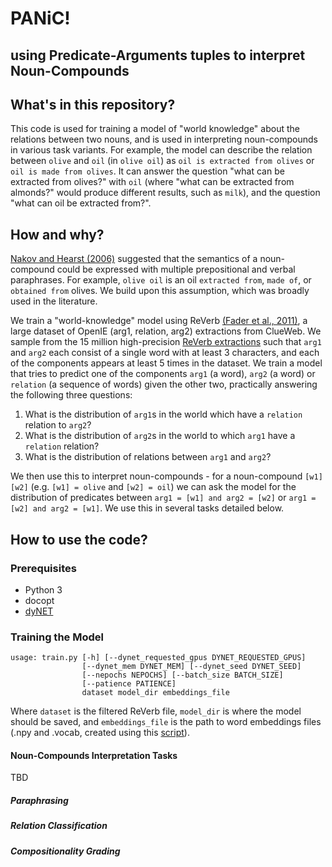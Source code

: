 # **PANiC!**
## using **P**redicate-**A**rguments tuples to interpret **N**oun-**C**ompounds

## What's in this repository?

This code is used for training a model of "world knowledge" about the relations between two nouns, and is used in interpreting noun-compounds in various task variants. For example, the model can describe the relation between `olive` and `oil` (in `olive oil`) as `oil is extracted from olives` or `oil is made from olives`. It can answer the question "what can be extracted from olives?" with `oil` (where "what can be extracted from almonds?" would produce different results, such as `milk`), and the question "what can oil be extracted from?".

## How and why?

[Nakov and Hearst (2006)](https://link.springer.com/chapter/10.1007/11861461_25) suggested that the semantics of a noun-compound could be expressed with multiple prepositional and verbal paraphrases. For example, `olive oil` is an oil `extracted from`, `made of`, or `obtained from` olives. We build upon this assumption, which was broadly used in the literature. 

We train a "world-knowledge" model using ReVerb [(Fader et al., 2011)](http://reverb.cs.washington.edu/emnlp11.pdf), a large dataset of OpenIE (arg1, relation, arg2) extractions from ClueWeb. We sample from the 15 million high-precision [ReVerb extractions](http://reverb.cs.washington.edu/reverb_clueweb_tuples-1.1.txt.gz) such that `arg1` and `arg2` each consist of a single word with at least 3 characters, and each of the components appears at least 5 times in the dataset. We train a model that tries to predict one of the components `arg1` (a word), `arg2` (a word) or `relation` (a sequence of words) given the other two, practically answering the following three questions:

1. What is the distribution of `arg1`s in the world which have a `relation` relation to `arg2`?
2. What is the distribution of `arg2`s in the world to which `arg1` have a `relation` relation?
3. What is the distribution of relations between `arg1` and `arg2`?

We then use this to interpret noun-compounds - for a noun-compound `[w1] [w2]` (e.g. `[w1] = olive` and `[w2] = oil`) we can ask the model for the distribution of predicates between `arg1 = [w1] and arg2 = [w2]` or `arg1 = [w2] and arg2 = [w1]`. We use this in several tasks detailed below.

## How to use the code?

### Prerequisites

- Python 3
- docopt
- [dyNET](https://dynet.readthedocs.io)

### Training the Model

```
usage: train.py [-h] [--dynet_requested_gpus DYNET_REQUESTED_GPUS]
                [--dynet_mem DYNET_MEM] [--dynet_seed DYNET_SEED]
                [--nepochs NEPOCHS] [--batch_size BATCH_SIZE]
                [--patience PATIENCE]
                dataset model_dir embeddings_file
```

Where `dataset` is the filtered ReVerb file, `model_dir` is where the model should be saved, and `embeddings_file` is the path to word embeddings files (.npy and .vocab, created using this [script](https://github.com/vered1986/PythonUtils/blob/master/word_embeddings/format_convertion/convert_text_embeddings_to_binary.py)).

#### Noun-Compounds Interpretation Tasks

TBD

##### Paraphrasing

##### Relation Classification

##### Compositionality Grading
